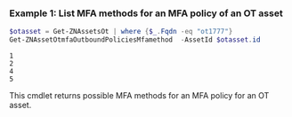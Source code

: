 ### Example 1: List MFA methods for an MFA policy of an OT asset
```powershell
$otasset = Get-ZNAssetsOt | where {$_.Fqdn -eq "ot1777"}
Get-ZNAssetOtmfaOutboundPoliciesMfamethod  -AssetId $otasset.id        
```

```output
1
2
4
5
```

This cmdlet returns possible MFA methods for an MFA policy for an OT asset.
